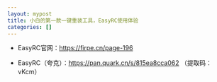 ```yaml
---
layout: mypost
title: 小白的第一款一键重装工具，EasyRC使用体验
categories: []
---
```


- EasyRC官网：<https://firpe.cn/page-196>

- EasyRC（夸克）：<https://pan.quark.cn/s/815ea8cca062> （提取码：vKcm）